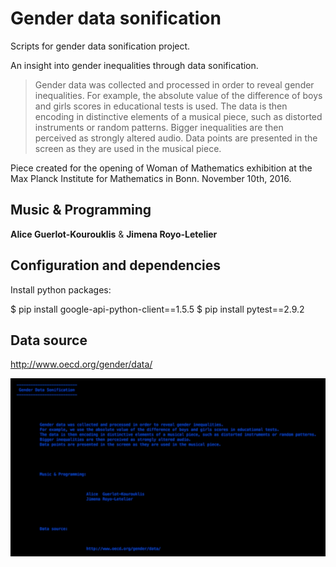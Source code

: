 # Gender data sonification

Scripts for gender data sonification project.

An insight into gender inequalities through data sonification. 

>Gender data was collected and processed in order to reveal gender inequalities. For example, the absolute value of the difference of boys and girls scores in educational tests is used. The data is then encoding in distinctive elements of a musical piece, such as distorted instruments or random patterns. Bigger inequalities are then perceived as strongly altered audio. Data points are presented in the screen as they are used in the musical piece. 

Piece created for the opening of Woman of Mathematics exhibition at the Max Planck Institute for Mathematics in Bonn. November 10th, 2016.

##  Music & Programming

**Alice Guerlot-Kourouklis** & **Jimena Royo-Letelier**

## Configuration and dependencies

Install python packages:

$ pip install google-api-python-client==1.5.5
$ pip install pytest==2.9.2


## Data source

http://www.oecd.org/gender/data/


![Sequence Schema](image.png)
